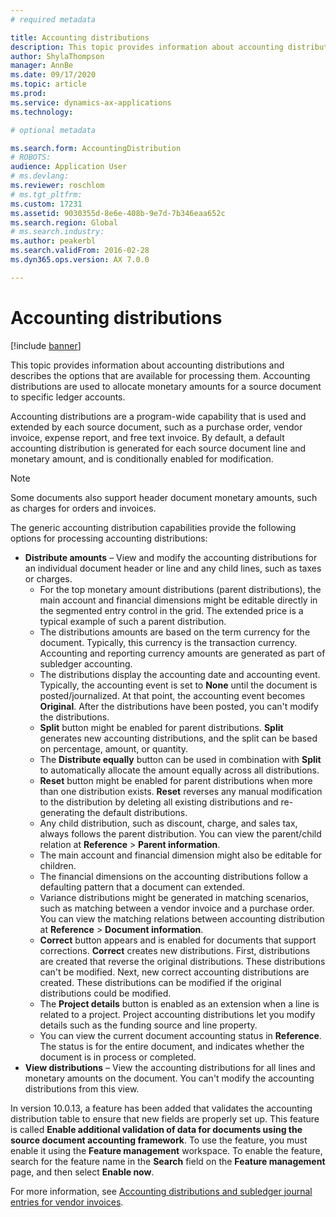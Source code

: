 ```yaml
---
# required metadata

title: Accounting distributions
description: This topic provides information about accounting distributions and describes the options that are available for processing them.
author: ShylaThompson
manager: AnnBe
ms.date: 09/17/2020
ms.topic: article
ms.prod: 
ms.service: dynamics-ax-applications
ms.technology: 

# optional metadata

ms.search.form: AccountingDistribution
# ROBOTS: 
audience: Application User
# ms.devlang: 
ms.reviewer: roschlom
# ms.tgt_pltfrm: 
ms.custom: 17231
ms.assetid: 9030355d-8e6e-408b-9e7d-7b346eaa652c
ms.search.region: Global
# ms.search.industry: 
ms.author: peakerbl
ms.search.validFrom: 2016-02-28
ms.dyn365.ops.version: AX 7.0.0

---
```


# Accounting distributions

[!include [banner](../includes/banner.md)]

This topic provides information about accounting distributions and describes the options that are available for processing them. Accounting distributions are used to allocate monetary amounts for a source document to specific ledger accounts. 

Accounting distributions are a program-wide capability that is used and extended by each source document, such as a purchase order, vendor invoice, expense report, and free text invoice. By default, a default accounting distribution is generated for each source document line and monetary amount, and is conditionally enabled for modification. 

> [!NOTE] 
> Some documents also support header document monetary amounts, such as charges for orders and invoices. 

The generic accounting distribution capabilities provide the following options for processing accounting distributions:

-   **Distribute amounts** – View and modify the accounting distributions for an individual document header or line and any child lines, such as taxes or charges.
    -   For the top monetary amount distributions (parent distributions), the main account and financial dimensions might be editable directly in the segmented entry control in the grid. The extended price is a typical example of such a parent distribution.
    -   The distributions amounts are based on the term currency for the document. Typically, this currency is the transaction currency. Accounting and reporting currency amounts are generated as part of subledger accounting.
    -   The distributions display the accounting date and accounting event. Typically, the accounting event is set to **None** until the document is posted/journalized. At that point, the accounting event becomes **Original**. After the distributions have been posted, you can't modify the distributions.
    -   **Split** button might be enabled for parent distributions. **Split** generates new accounting distributions, and the split can be based on percentage, amount, or quantity.
    -   The **Distribute equally** button can be used in combination with **Split** to automatically allocate the amount equally across all distributions.
    -   **Reset** button might be enabled for parent distributions when more than one distribution exists. **Reset** reverses any manual modification to the distribution by deleting all existing distributions and re-generating the default distributions.
    -   Any child distribution, such as discount, charge, and sales tax, always follows the parent distribution. You can view the parent/child relation at **Reference** &gt; **Parent information**.
    -   The main account and financial dimension might also be editable for children.
    -   The financial dimensions on the accounting distributions follow a defaulting pattern that a document can extended.
    -   Variance distributions might be generated in matching scenarios, such as matching between a vendor invoice and a purchase order. You can view the matching relations between accounting distribution at **Reference** &gt; **Document information**.
    -   **Correct** button appears and is enabled for documents that support corrections. **Correct** creates new distributions. First, distributions are created that reverse the original distributions. These distributions can't be modified. Next, new correct accounting distributions are created. These distributions can be modified if the original distributions could be modified.
    -   The **Project details** button is enabled as an extension when a line is related to a project. Project accounting distributions let you modify details such as the funding source and line property.
    -   You can view the current document accounting status in **Reference**. The status is for the entire document, and indicates whether the document is in process or completed.
-   **View distributions** – View the accounting distributions for all lines and monetary amounts on the document. You can't modify the accounting distributions from this view.

In version 10.0.13, a feature has been added that validates the accounting distribution table to ensure that new fields are properly set up. This feature is called **Enable additional validation of data for documents using the source document accounting framework**. To use the feature, you must enable it using the **Feature management** workspace. To enable the feature, search for the feature name in the **Search** field on the **Feature management** page, and then select **Enable now**.

For more information, see [Accounting distributions and subledger journal entries for vendor invoices](accounting-distributions-subledger-journal-entries-vendor-invoices.md).
